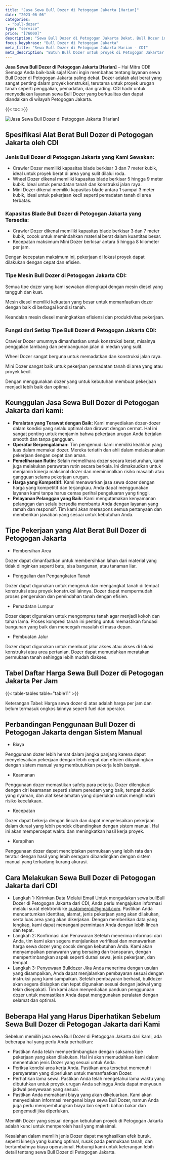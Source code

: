 ```yaml
---
title: "Jasa Sewa Bull Dozer di Petogogan Jakarta [Harian]"
date: "2023-06-06"
categories:
 - "bull-dozer"
type: "service"
price: "[76000]"
description: "Sewa Bull Dozer di Petogogan Jakarta Dekat. Bull Dozer ini merupakan pilihan tepat dalam proyek pembangunan sebagai alat berat powerful dan produktif. Segera konsultasikan kebutuhan Anda."
focus_keyphrase: "Bull Dozer di Petogogan Jakarta"
meta_title: "Sewa Bull Dozer di Petogogan Jakarta Harian - CDI"
meta_description: "Butuh Bull Dozer untuk proyek di Petogogan Jakarta? Layanan profesional kami siap melayani dengan solusi optimal. Segera hubungi kami."
---
```


**Jasa Sewa Bull Dozer di Petogogan Jakarta [Harian]** – Hai Mitra CDI! Semoga Anda baik-baik saja! Kami ingin membahas tentang layanan sewa Bull Dozer di Petogogan Jakarta paling dekat. Dozer adalah alat berat yang sangat penting dalam proyek konstruksi, terutama untuk proyek urugan tanah seperti penggalian, pemadatan, dan grading. CDI hadir untuk menyediakan layanan sewa Bull Dozer yang berkualitas dan dapat diandalkan di wilayah Petogogan Jakarta.

{{< toc >}}

![Jasa Sewa Bull Dozer di Petogogan Jakarta [Harian]](/images/bull-dozer/bull-dozer-11.jpg)

## Spesifikasi Alat Berat Bull Dozer di Petogogan Jakarta oleh CDI

### Jenis Bull Dozer di Petogogan Jakarta yang Kami Sewakan:

*   Crawler Dozer memiliki kapasitas blade berkisar 3 dan 7 meter kubik, ideal untuk proyek berat di area yang sulit dilalui roda.
*   Wheel Dozer dikenal memiliki kapasitas blade berkisar 5 hingga 9 meter kubik. Ideal untuk pemadatan tanah dan konstruksi jalan raya.
*   Mini Dozer dikenal memiliki kapasitas blade antara 1 sampai 3 meter kubik, ideal untuk pekerjaan kecil seperti pemadatan tanah di area terbatas.

### Kapasitas Blade Bull Dozer di Petogogan Jakarta yang Tersedia:

*   Crawler Dozer dikenal memiliki kapasitas blade berkisar 3 dan 7 meter kubik, cocok untuk memindahkan material berat dalam kuantitas besar.
*   Kecepatan maksimum Mini Dozer berkisar antara 5 hingga 8 kilometer per jam.

Dengan kecepatan maksimum ini, pekerjaan di lokasi proyek dapat dilakukan dengan cepat dan efisien.

### Tipe Mesin Bull Dozer di Petogogan Jakarta CDI:

Semua tipe dozer yang kami sewakan dilengkapi dengan mesin diesel yang tangguh dan kuat.

Mesin diesel memiliki kekuatan yang besar untuk memanfaatkan dozer dengan baik di berbagai kondisi tanah.

Keandalan mesin diesel meningkatkan efisiensi dan produktivitas pekerjaan.

### Fungsi dari Setiap Tipe Bull Dozer di Petogogan Jakarta CDI:

Crawler Dozer umumnya dimanfaatkan untuk konstruksi berat, misalnya penggalian tambang dan pembangunan jalan di medan yang sulit.

Wheel Dozer sangat berguna untuk memadatkan dan konstruksi jalan raya.

Mini Dozer sangat baik untuk pekerjaan pemadatan tanah di area yang atau proyek kecil.

Dengan menggunakan dozer yang untuk kebutuhan membuat pekerjaan menjadi lebih baik dan optimal.

## Keunggulan Jasa Sewa Bull Dozer di Petogogan Jakarta dari kami:

*   **Peralatan yang Terawat dengan Baik:** Kami menyediakan dozer-dozer dalam kondisi yang selalu optimal dan dirawat dengan cermat. Hal ini sangat penting untuk menjamin bahwa pekerjaan urugan Anda berjalan smooth dan tanpa gangguan.
*   **Operator Berpengalaman:** Tim pengemudi kami memiliki keahlian yang luas dalam memakai dozer. Mereka terlatih dan ahli dalam melaksanakan pekerjaan dengan cepat dan aman.
*   **Pemeliharaan Rutin:** Selain memelihara dozer secara keseluruhan, kami juga melakukan perawatan rutin secara berkala. Ini dimaksudkan untuk menjamin kinerja maksimal dozer dan meminimalkan risiko masalah atau gangguan selama pekerjaan urugan.
*   **Harga yang Kompetitif:** Kami menawarkan jasa sewa dozer dengan harga yang kompetitif dan terjangkau. Anda dapat menggunakan layanan kami tanpa harus cemas perihal pengeluaran yang tinggi.
*   **Pelayanan Pelanggan yang Baik:** Kami mengutamakan kenyamanan pelanggan dan selalu bersedia membantu Anda dengan layanan yang ramah dan responsif. Tim kami akan merespons semua pertanyaan dan memberikan jawaban yang sesuai untuk kebutuhan Anda.

## Tipe Pekerjaan yang Alat Berat Bull Dozer di Petogogan Jakarta

*   Pembersihan Area

Dozer dapat dimanfaatkan untuk membersihkan lahan dari material yang tidak diinginkan seperti batu, sisa bangunan, atau tanaman liar.
*   Penggalian dan Pengangkatan Tanah

Dozer dapat digunakan untuk mengeruk dan mengangkat tanah di tempat konstruksi atau proyek konstruksi lainnya. Dozer dapat mempermudah proses pengerukan dan pemindahan tanah dengan efisien.
*   Pemadatan Lumpur

Dozer dapat digunakan untuk mengompres tanah agar menjadi kokoh dan tahan lama. Proses kompresi tanah ini penting untuk memastikan fondasi bangunan yang baik dan mencegah masalah di masa depan.
*   Pembuatan Jalur

Dozer dapat digunakan untuk membuat jalur akses atau akses di lokasi konstruksi atau area pertanian. Dozer dapat memudahkan meratakan permukaan tanah sehingga lebih mudah diakses.

## Tabel Daftar Harga Sewa Bull Dozer di Petogogan Jakarta Per Jam

{{< table-tables table="table11" >}}

Keterangan Tabel: Harga sewa dozer di atas adalah harga per jam dan belum termasuk ongkos lainnya seperti fuel dan operator.

## Perbandingan Penggunaan Bull Dozer di Petogogan Jakarta dengan Sistem Manual

*   Biaya

Penggunaan dozer lebih hemat dalam jangka panjang karena dapat menyelesaikan pekerjaan dengan lebih cepat dan efisien dibandingkan dengan sistem manual yang membutuhkan pekerja lebih banyak.
*   Keamanan

Penggunaan dozer memastikan safety para pekerja. Dozer dilengkapi dengan ciri keamanan seperti sistem peredam yang baik, tempat duduk yang nyaman, dan alat keselamatan yang diperlukan untuk menghindari risiko kecelakaan.
*   Kecepatan

Dozer dapat bekerja dengan lincah dan dapat menyelesaikan pekerjaan dalam durasi yang lebih pendek dibandingkan dengan sistem manual. Hal ini akan mempercepat waktu dan meningkatkan hasil kerja proyek.
*   Kerapihan

Penggunaan dozer dapat menciptakan permukaan yang lebih rata dan teratur dengan hasil yang lebih seragam dibandingkan dengan sistem manual yang terkadang kurang akurasi.

## Cara Melakukan Sewa Bull Dozer di Petogogan Jakarta dari CDI

*   Langkah 1: Kirimkan Data Melalui Email
Untuk mengadakan sewa bullBull Dozer di Petogogan Jakarta dari CDI, Anda perlu mengajukan informasi melalui surat elektronik ke customercdi@gmail.com. Pastikan Anda mencantumkan identitas, alamat, jenis pekerjaan yang akan dilakukan, serta luas area yang akan dikerjakan. Dengan memberikan data yang lengkap, kami dapat menangani permintaan Anda dengan lebih lincah dan tepat.
*   Langkah 2: Konfirmasi dan Penawaran
Setelah menerima informasi dari Anda, tim kami akan segera menjalankan verifikasi dan menawarkan harga sewa dozer yang cocok dengan kebutuhan Anda. Kami akan menyampaikan penawaran yang bersaing dan transparan, dengan mempertimbangkan aspek seperti durasi sewa, jenis pekerjaan, dan tempat.
*   Langkah 3: Penyewaan Bulldozer
Jika Anda menerima dengan usulan yang disampaikan, Anda dapat menjalankan pembayaran sesuai dengan instruksi yang kami sampaikan. Setelah pembayaran berhasil, bulldozer akan segera disiapkan dan tepat digunakan sesuai dengan jadwal yang telah disepakati. Tim kami akan menyediakan panduan penggunaan dozer untuk memastikan Anda dapat menggunakan peralatan dengan selamat dan optimal.

## Beberapa Hal yang Harus Diperhatikan Sebelum Sewa Bull Dozer di Petogogan Jakarta dari Kami

Sebelum memilih jasa sewa Bull Dozer di Petogogan Jakarta dari kami, ada beberapa hal yang perlu Anda perhatikan:

*   Pastikan Anda telah mempertimbangkan dengan saksama tipe pekerjaan yang akan dilakukan. Hal ini akan memudahkan kami dalam menentukan jenis Dozer yang sesuai untuk Anda.
*   Periksa kondisi area kerja Anda. Pastikan area tersebut memenuhi persyaratan yang diperlukan untuk memanfaatkan Dozer.
*   Perhatikan lama sewa. Pastikan Anda telah mengetahui lama waktu yang dibutuhkan untuk proyek urugan Anda sehingga Anda dapat menyusun jadwal penyewaan yang sesuai.
*   Pastikan Anda memahami biaya yang akan dikeluarkan. Kami akan menyediakan informasi mengenai biaya sewa Bull Dozer, namun Anda juga perlu memperhitungkan biaya lain seperti bahan bakar dan pengemudi jika diperlukan.

Memilih Dozer yang sesuai dengan kebutuhan proyek di Petogogan Jakarta adalah kunci untuk memperoleh hasil yang maksimal.

Kesalahan dalam memilih jenis Dozer dapat menghasilkan efek buruk, seperti kinerja yang kurang optimal, rusak pada permukaan tanah, dan bertambahnya biaya operasional. Hubungi kami untuk keterangan lebih detail tentang sewa Bull Dozer di Petogogan Jakarta.
